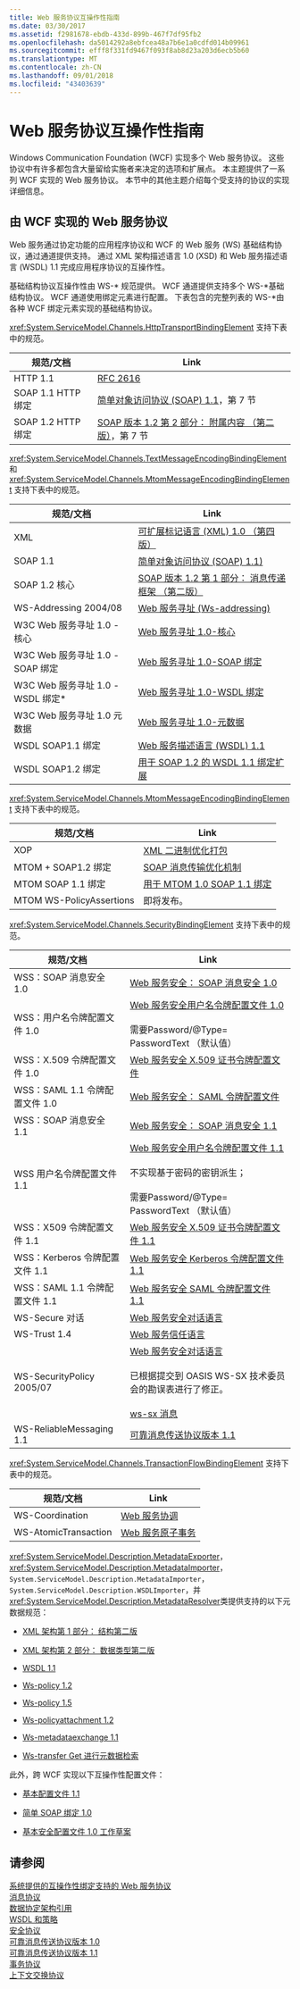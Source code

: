 ```yaml
---
title: Web 服务协议互操作性指南
ms.date: 03/30/2017
ms.assetid: f2981678-ebdb-433d-899b-467f7df95fb2
ms.openlocfilehash: da5014292a8ebfcea48a7b6e1a0cdfd014b09961
ms.sourcegitcommit: efff8f331fd9467f093f8ab8d23a203d6ecb5b60
ms.translationtype: MT
ms.contentlocale: zh-CN
ms.lasthandoff: 09/01/2018
ms.locfileid: "43403639"
---
```

# <a name="web-services-protocols-interoperability-guide"></a>Web 服务协议互操作性指南
Windows Communication Foundation (WCF) 实现多个 Web 服务协议。 这些协议中有许多都包含大量留给实施者来决定的选项和扩展点。 本主题提供了一系列 WCF 实现的 Web 服务协议。 本节中的其他主题介绍每个受支持的协议的实现详细信息。  
  
## <a name="web-services-protocols-implemented-by-wcf"></a>由 WCF 实现的 Web 服务协议  
 Web 服务通过协定功能的应用程序协议和 WCF 的 Web 服务 (WS) 基础结构协议，通过通道提供支持。 通过 XML 架构描述语言 1.0 (XSD) 和 Web 服务描述语言 (WSDL) 1.1 完成应用程序协议的互操作性。  
  
 基础结构协议互操作性由 WS-* 规范提供。 WCF 通道提供支持多个 WS-\*基础结构协议。 WCF 通道使用绑定元素进行配置。 下表包含的完整列表的 WS-\*由各种 WCF 绑定元素实现的基础结构协议。  
  
 <xref:System.ServiceModel.Channels.HttpTransportBindingElement> 支持下表中的规范。  
  
|规范/文档|Link|  
|-----------------------------|----------|  
|HTTP 1.1|[RFC 2616](https://go.microsoft.com/fwlink/?LinkId=90372)|  
|SOAP 1.1 HTTP 绑定|[简单对象访问协议 (SOAP) 1.1](https://go.microsoft.com/fwlink/?LinkId=90520)，第 7 节|  
|SOAP 1.2 HTTP 绑定|[SOAP 版本 1.2 第 2 部分： 附属内容 （第二版）](https://go.microsoft.com/fwlink/?LinkId=95329)，第 7 节|  
  
 <xref:System.ServiceModel.Channels.TextMessageEncodingBindingElement> 和 <xref:System.ServiceModel.Channels.MtomMessageEncodingBindingElement> 支持下表中的规范。  
  
|规范/文档|Link|  
|-----------------------------|----------|  
|XML|[可扩展标记语言 (XML) 1.0 （第四版）](https://go.microsoft.com/fwlink/?LinkId=15139)|  
|SOAP 1.1|[简单对象访问协议 (SOAP) 1.1)](https://go.microsoft.com/fwlink/?LinkId=96687)|  
|SOAP 1.2 核心|[SOAP 版本 1.2 第 1 部分： 消息传递框架 （第二版）](https://go.microsoft.com/fwlink/?LinkId=94664)|  
|WS-Addressing 2004/08|[Web 服务寻址 (Ws-addressing)](https://go.microsoft.com/fwlink/?LinkId=81239)|  
|W3C Web 服务寻址 1.0 - 核心|[Web 服务寻址 1.0-核心](https://go.microsoft.com/fwlink/?LinkId=96688)|  
|W3C Web 服务寻址 1.0 - SOAP 绑定|[Web 服务寻址 1.0-SOAP 绑定](https://go.microsoft.com/fwlink/?LinkId=96689)|  
|W3C Web 服务寻址 1.0 - WSDL 绑定*|[Web 服务寻址 1.0-WSDL 绑定](https://go.microsoft.com/fwlink/?LinkId=96690)|  
|W3C Web 服务寻址 1.0 元数据|[Web 服务寻址 1.0-元数据](http://www.w3.org/TR/ws-addr-metadata/)|  
|WSDL SOAP1.1 绑定|[Web 服务描述语言 (WSDL) 1.1](https://go.microsoft.com/fwlink/?LinkId=96160)|  
|WSDL SOAP1.2 绑定|[用于 SOAP 1.2 的 WSDL 1.1 绑定扩展](https://go.microsoft.com/fwlink/?LinkId=96691)|  
  
 <xref:System.ServiceModel.Channels.MtomMessageEncodingBindingElement> 支持下表中的规范。  
  
|规范/文档|Link|  
|-----------------------------|----------|  
|XOP|[XML 二进制优化打包](https://go.microsoft.com/fwlink/?LinkId=96714)|  
|MTOM + SOAP1.2 绑定|[SOAP 消息传输优化机制](https://go.microsoft.com/fwlink/?LinkId=96713)|  
|MTOM SOAP 1.1 绑定|[用于 MTOM 1.0 SOAP 1.1 绑定](https://go.microsoft.com/fwlink/?LinkId=96712)|  
|MTOM WS-PolicyAssertions|即将发布。|  
  
 <xref:System.ServiceModel.Channels.SecurityBindingElement> 支持下表中的规范。  
  
|规范/文档|Link|  
|-----------------------------|----------|  
|WSS：SOAP 消息安全 1.0|[Web 服务安全： SOAP 消息安全 1.0](https://go.microsoft.com/fwlink/?LinkId=94684)|  
|WSS：用户名令牌配置文件 1.0|[Web 服务安全用户名令牌配置文件 1.0](https://go.microsoft.com/fwlink/?LinkId=95334)<br /><br /> 需要Password/@Type= PasswordText （默认值）|  
|WSS：X.509 令牌配置文件 1.0|[Web 服务安全 X.509 证书令牌配置文件](https://go.microsoft.com/fwlink/?LinkId=95335)|  
|WSS：SAML 1.1 令牌配置文件 1.0|[Web 服务安全： SAML 令牌配置文件](https://go.microsoft.com/fwlink/?LinkId=96693)|  
|WSS：SOAP 消息安全 1.1|[Web 服务安全： SOAP 消息安全 1.1](https://go.microsoft.com/fwlink/?LinkId=91240)|  
|WSS 用户名令牌配置文件 1.1|[Web 服务安全用户名令牌配置文件 1.1](https://go.microsoft.com/fwlink/?LinkId=95331)<br /><br /> 不实现基于密码的密钥派生；<br /><br /> 需要Password/@Type= PasswordText （默认值）|  
|WSS：X509 令牌配置文件 1.1|[Web 服务安全 X.509 证书令牌配置文件 1.1](https://go.microsoft.com/fwlink/?LinkId=95332)|  
|WSS：Kerberos 令牌配置文件 1.1|[Web 服务安全 Kerberos 令牌配置文件 1.1](https://go.microsoft.com/fwlink/?LinkId=95333)|  
|WSS：SAML 1.1 令牌配置文件 1.1|[Web 服务安全 SAML 令牌配置文件 1.1](https://go.microsoft.com/fwlink/?LinkId=96694)|  
|WS-Secure 对话|[Web 服务安全对话语言](https://go.microsoft.com/fwlink/?LinkId=95317)|  
|WS-Trust 1.4|[Web 服务信任语言](https://go.microsoft.com/fwlink/?LinkId=169514)|  
|WS-SecurityPolicy 2005/07|[Web 服务安全对话语言](https://go.microsoft.com/fwlink/?LinkId=95317)<br /><br /> 已根据提交到 OASIS WS-SX 技术委员会的勘误表进行了修正。<br /><br /> [ws-sx 消息](https://go.microsoft.com/fwlink/?LinkId=96700)|  
|WS-ReliableMessaging 1.1|[可靠消息传送协议版本 1.1](../../../../docs/framework/wcf/feature-details/reliable-messaging-protocol-version-1-1.md)|  
  
 <xref:System.ServiceModel.Channels.TransactionFlowBindingElement> 支持下表中的规范。  
  
|规范/文档|Link|  
|-----------------------------|----------|  
|WS-Coordination|[Web 服务协调](https://go.microsoft.com/fwlink/?LinkId=95324)|  
|WS-AtomicTransaction|[Web 服务原子事务](https://go.microsoft.com/fwlink/?LinkId=95323)|  
  
 <xref:System.ServiceModel.Description.MetadataExporter>， <xref:System.ServiceModel.Description.MetadataImporter>， <!--zz <xref:System.ServiceModel.Description.WSDLExporter>, <xref:System.ServiceModel.Description.WSDLImporter>, --> `System.ServiceModel.Description.MetadataImporter`， `System.ServiceModel.Description.WSDLImporter`，并<xref:System.ServiceModel.Description.MetadataResolver>类提供支持的以下元数据规范：  
  
-   [XML 架构第 1 部分： 结构第二版](https://go.microsoft.com/fwlink/?LinkId=3536)  
  
-   [XML 架构第 2 部分： 数据类型第二版](https://go.microsoft.com/fwlink/?LinkId=40138)  
  
-   [WSDL 1.1](https://go.microsoft.com/fwlink/?LinkId=96160)  
  
-   [Ws-policy 1.2](https://go.microsoft.com/fwlink/?LinkId=96705)  
  
-   [Ws-policy 1.5](https://go.microsoft.com/fwlink/?LinkId=96706)  
  
-   [Ws-policyattachment 1.2](https://go.microsoft.com/fwlink/?LinkId=96707)  
  
-   [Ws-metadataexchange 1.1](https://go.microsoft.com/fwlink/?LinkId=94868)  
  
-   [Ws-transfer Get 进行元数据检索](https://go.microsoft.com/fwlink/?LinkId=96708)  
  
 此外，跨 WCF 实现以下互操作性配置文件：  
  
-   [基本配置文件 1.1](https://go.microsoft.com/fwlink/?LinkId=69313)  
  
-   [简单 SOAP 绑定 1.0](https://go.microsoft.com/fwlink/?LinkId=96710)  
  
-   [基本安全配置文件 1.0 工作草案](https://go.microsoft.com/fwlink/?LinkId=96711)  
  
## <a name="see-also"></a>请参阅  
 [系统提供的互操作性绑定支持的 Web 服务协议](../../../../docs/framework/wcf/feature-details/web-services-protocols-supported-by-system-provided-interoperability-bindings.md)  
 [消息协议](../../../../docs/framework/wcf/feature-details/messaging-protocols.md)  
 [数据协定架构引用](../../../../docs/framework/wcf/feature-details/data-contract-schema-reference.md)  
 [WSDL 和策略](../../../../docs/framework/wcf/feature-details/wsdl-and-policy.md)  
 [安全协议](../../../../docs/framework/wcf/feature-details/security-protocols.md)  
 [可靠消息传送协议版本 1.0](../../../../docs/framework/wcf/feature-details/reliable-messaging-protocol-version-1-0.md)  
 [可靠消息传送协议版本 1.1](../../../../docs/framework/wcf/feature-details/reliable-messaging-protocol-version-1-1.md)  
 [事务协议](../../../../docs/framework/wcf/feature-details/transaction-protocols.md)  
 [上下文交换协议](../../../../docs/framework/wcf/feature-details/context-exchange-protocol.md)
